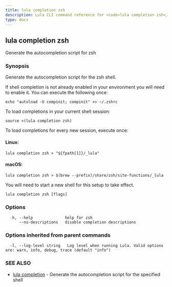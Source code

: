 ```yaml
---
title: lula completion zsh
description: Lula CLI command reference for <code>lula completion zsh</code>.
type: docs
---
```

## lula completion zsh

Generate the autocompletion script for zsh

### Synopsis

Generate the autocompletion script for the zsh shell.

If shell completion is not already enabled in your environment you will need
to enable it.  You can execute the following once:

	echo "autoload -U compinit; compinit" >> ~/.zshrc

To load completions in your current shell session:

	source <(lula completion zsh)

To load completions for every new session, execute once:

#### Linux:

	lula completion zsh > "${fpath[1]}/_lula"

#### macOS:

	lula completion zsh > $(brew --prefix)/share/zsh/site-functions/_lula

You will need to start a new shell for this setup to take effect.


```
lula completion zsh [flags]
```

### Options

```
  -h, --help              help for zsh
      --no-descriptions   disable completion descriptions
```

### Options inherited from parent commands

```
  -l, --log-level string   Log level when running Lula. Valid options are: warn, info, debug, trace (default "info")
```

### SEE ALSO

* [lula completion](/cli-commands/lula_completion/)	 - Generate the autocompletion script for the specified shell

